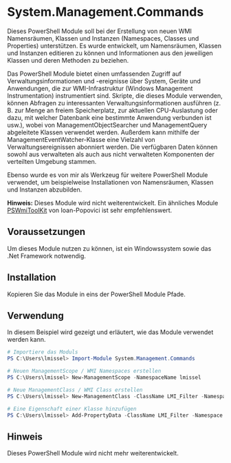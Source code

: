 # System.Management.Commands
Dieses PowerShell Module soll bei der Erstellung von neuen WMI Namensräumen, Klassen und Instanzen (Namespaces, Classes und Properties) unterstützen. Es wurde entwickelt, um Namensräumen, Klassen und Instanzen editieren zu können und Informationen aus den jeweiligen Klassen und deren Methoden zu beziehen.

Das PowerShell Module bietet einen umfassenden Zugriff auf Verwaltungsinformationen und -ereignisse über System, Geräte und Anwendungen, die zur WMI-Infrastruktur (Windows Management Instrumentation) instrumentiert sind. Skripte, die dieses Module verwenden, können Abfragen zu interessanten Verwaltungsinformationen ausführen (z. B. zur Menge an freiem Speicherplatz, zur aktuellen CPU-Auslastung oder dazu, mit welcher Datenbank eine bestimmte Anwendung verbunden ist usw.), wobei von ManagementObjectSearcher und ManagementQuery abgeleitete Klassen verwendet werden. Außerdem kann mithilfe der ManagementEventWatcher-Klasse eine Vielzahl von Verwaltungsereignissen abonniert werden. Die verfügbaren Daten können sowohl aus verwalteten als auch aus nicht verwalteten Komponenten der verteilten Umgebung stammen.

Ebenso wurde es von mir als Werkzeug für weitere PowerShell Module verwendet, um beispielweise Installationen von Namensräumen, Klassen und Instanzen abzubilden.

**Hinweis:** Dieses Module wird nicht weiterentwickelt. Ein ähnliches Module [PSWmiToolKit](https://github.com/Ioan-Popovici/PSWmiToolKit) von Ioan-Popovici ist sehr empfehlenswert.

## Voraussetzungen

Um dieses Module nutzen zu können, ist ein Windowssystem sowie das .Net Framework notwendig.

## Installation

Kopieren Sie das Module in eins der PowerShell Module Pfade.

## Verwendung

In diesem Beispiel wird gezeigt und erläutert, wie das Module verwendet werden kann.

```powershell
# Importiere das Moduls
PS C:\Users\lmissel> Import-Module System.Management.Commands

# Neuen ManagementScope / WMI Namespaces erstellen
PS C:\Users\lmissel> New-ManagementScope -NamespaceName lmissel

# Neue ManagementClass / WMI Class erstellen
PS C:\Users\lmissel> New-ManagementClass -ClassName LMI_Filter -Namespace lmissel

# Eine Eigenschaft einer Klasse hinzufügen
PS C:\Users\lmissel> Add-PropertyData -ClassName LMI_Filter -Namespace lmissel -PropertyName 'Test' -PropertyValue 'Value1' -PropertyType String

```
## Hinweis
Dieses PowerShell Module wird nicht mehr weiterentwickelt.
